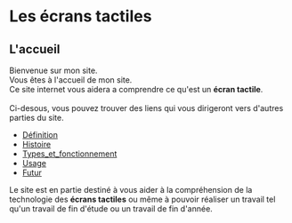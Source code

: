 # Les écrans tactiles
## L'accueil
Bienvenue sur mon site.\
Vous êtes à l'accueil de mon site.\
Ce site internet vous aidera a comprendre ce qu'est un **écran tactile**.\
\
Ci-desous, vous pouvez trouver des liens qui vous dirigeront vers d'autres parties du site.

- [Définition](definition.md)
- [Histoire](histoire.md)
- [Types_et_fonctionnement](types.md)
- [Usage](usage.md)
- [Futur](futur.md)


Le site est en partie destiné à vous aider à la compréhension de la technologie des **écrans tactiles** ou même à pouvoir réaliser un travail tel qu'un travail de fin d'étude ou un travail de fin d'année.
